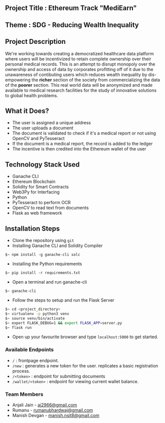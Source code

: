 ## Project Title : Ethereum Track "MediEarn"

## Theme : SDG - Reducing Wealth Inequality

## Project Description
We're working towards creating a democratized healthcare data platform where users will be incentivized to retain complete ownership over their personal medical records. This is an attempt to disrupt monopoly over the ownership and access of data by corporates profitting off of it due to the unawareness of contibuting users which reduces wealth inequality by dis-empowering the **richer** section of the society from commercializing the data of the **poorer** section. This real world data will be anonymized and made available to medical research facilities for the study of innovative solutions to global health problems.

## What it Does?
* The user is assigned a unique address 
* The user uploads a document 
* The document is validated to check if it's a medical report or not using OpenCV and PyTesseract
* If the document is a medical report, the record is added to the ledger
* The incentive is then credited into the Ethereum wallet of the user

## Technology Stack Used
- Ganache CLI 
- Ethereum Blockchain
- Solidity for Smart Contracts
- Web3Py for Interfacing
- Python 
- PyTesseract to perform OCR
- OpenCV to read text from documents
- Flask as web framework

## Installation Steps

* Clone the repository using `git`
* Installing Ganache CLI and Solidity Compiler

 `$~ npm install -g ganache-cli solc`
* Installing the Python requirements

 `$~ pip install -r requirements.txt`
* Open a terminal and run ganache-cli

 `$~ ganache-cli`
* Follow the steps to setup and run the Flask Server

 ```bash
 $~ cd <project_directory>
 $~ virtualenv -p python3 venv
 $~ source venv/bin/activate
 $~ export FLASK_DEBUG=1 && export FLASK_APP=server.py
 $~ flask run
 ```
* Open up your favourite browser and type
 `localhost:5000` to get started.

### Available Endpoints

* `/` : frontpage endpoint.
* `/new` : generates a new token for the user. replicates a basic registration process.
* `/<token>` : endpoint for submitting documents
* `/wallet/<token>` : endpoint for viewing current wallet balance.


### Team Members

- Anjali Jain - [aj2966@gmail.com](aj2966@gmail.com)
- Rumanu - [rumanubhardwaj@gmail.com](rumanubhardwaj@gmail.com)
- Manish Devgan - [manish.nsit8@gmail.com](manish.nsit8@gmail.com)

